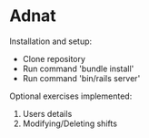 # Adnat

Installation and setup:
* Clone repository
* Run command 'bundle install'
* Run command 'bin/rails server'

Optional exercises implemented:
1. Users details
2. Modifying/Deleting shifts
